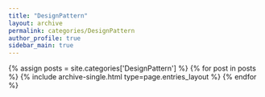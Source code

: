 ```yaml
---
title: "DesignPattern"
layout: archive
permalink: categories/DesignPattern
author_profile: true
sidebar_main: true
---
```


{% assign posts = site.categories['DesignPattern'] %}
{% for post in posts %} {% include archive-single.html type=page.entries_layout %} {% endfor %}

